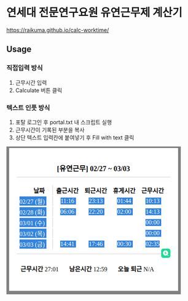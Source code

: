 # 연세대 전문연구요원 유연근무제 계산기

https://raikuma.github.io/calc-worktime/

## Usage

### 직접입력 방식

1. 근무시간 입력
2. Calculate 버튼 클릭

### 텍스트 인풋 방식

1. 포탈 로그인 후 portal.txt 내 스크립트 실행
2. 근무시간이 기록된 부분을 복사
3. 상단 텍스트 입력칸에 붙여넣기 후 Fill with text 클릭

![screenshot](images/screenshot.png)